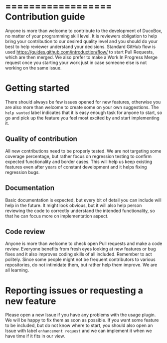 ==================
Contribution guide
==================

Anyone is more than welcome to contribute to the development of DucoBox,
no matter of your programming skill level. It is reviewers obligation to help bring your
contribution to our desired quality level and you should do your best to help reviewer
understand your decisions. Standard GitHub flow is used https://guides.github.com/introduction/flow/
to start Pull Requests, which are then merged. We also prefer to make a Work In Progress
Merge request once you starting your work just in case someone else is not working on the
same issue.

Getting started
===============

There should always be few issues opened for new features, otherwise you are also
more than welcome to create some on your own suggestions. The `help wanted` label
indicates that it is easy enough task for anyone to start, so go and pick up the
feature you feel most excited by and start implementing it.

Quality of contribution
-----------------------

All new contributions need to be properly tested. We are not targeting some coverage
percentage, but rather focus on regression testing to confirm expected functionality
and border cases. This will help us keep existing features even after years of constant
development and it helps fixing regression bugs.

Documentation
-------------

Basic documentation is expected, but every bit of detail you can include will help in
the future. It might look obvious, but it will also help person reviewing the code to
correctly understand the intended functionality, so that he can focus more on implementation
aspect.

Code review
-----------

Anyone is more than welcome to check open Pull requests and make a code review. Everyone
benefits from fresh eyes looking at new features or bug fixes and it also improves
coding skills of all included. Remember to act politely. Since some people might not be
frequent contributors to various repositories, do not intimidate them, but rather
help them improve. We are all learning.


Reporting issues or requesting a new feature
============================================

Please open a new Issue if you have any problems with the usage plugin. We will be happy
to fix them as soon as possible. If you want some feature to be included, but do not know
where to start, you should also open an Issue with label `enhancement request` and we
can implement it when we have time if it fits in our view.

